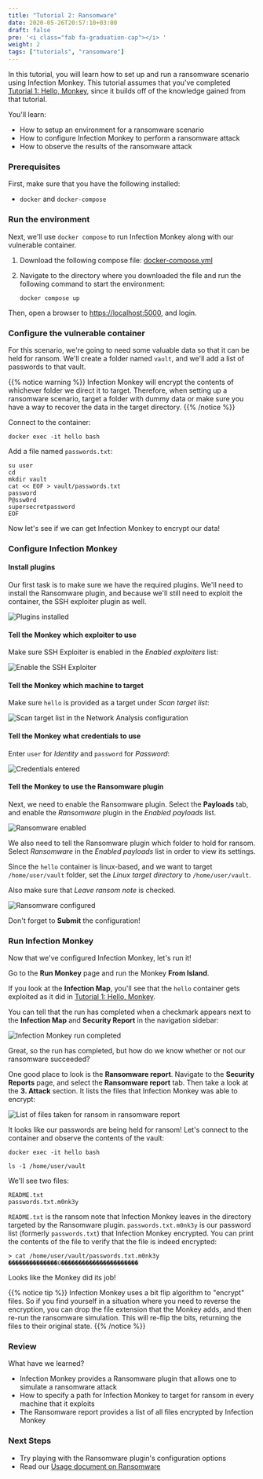 ```yaml
---
title: "Tutorial 2: Ransomware"
date: 2020-05-26T20:57:10+03:00
draft: false
pre: '<i class="fab fa-graduation-cap"></i> '
weight: 2
tags: ["tutorials", "ransomware"]
---
```


In this tutorial, you will learn how to set up and run a ransomware scenario using Infection Monkey.
This tutorial assumes that you've completed [Tutorial 1: Hello, Monkey](../hello-monkey), since it builds off of the knowledge gained from that tutorial.

You'll learn:
- How to setup an environment for a ransomware scenario
- How to configure Infection Monkey to perform a ransomware attack
- How to observe the results of the ransomware attack

### Prerequisites
First, make sure that you have the following installed:
- `docker` and `docker-compose`

### Run the environment
Next, we'll use `docker compose` to run Infection Monkey along with our vulnerable container.

1. Download the following compose file: [docker-compose.yml](../hello-monkey/docker/docker-compose.yaml)

2. Navigate to the directory where you downloaded the file and run the following command to start the environment:

   ```
   docker compose up
   ```

Then, open a browser to [https://localhost:5000](https://localhost:5000), and login.

### Configure the vulnerable container
For this scenario, we're going to need some valuable data so that it can be held for ransom. We'll create a folder named `vault`, and we'll add a list of passwords to that vault.

{{% notice warning %}}
Infection Monkey will encrypt the contents of whichever folder we direct it to target. Therefore, when setting up a ransomware scenario, target a folder with dummy data or make sure you have a way to recover the data in the target directory.
{{% /notice %}}

Connect to the container:

```
docker exec -it hello bash
```

Add a file named `passwords.txt`:
```
su user
cd
mkdir vault
cat << EOF > vault/passwords.txt
password
P@ssw0rd
supersecretpassword
EOF
```

Now let's see if we can get Infection Monkey to encrypt our data!

### Configure Infection Monkey

#### Install plugins
Our first task is to make sure we have the required plugins. We'll need to install the Ransomware plugin, and because we'll still need to exploit the container, the SSH exploiter plugin as well.

![Plugins installed](../../images/tutorials/ransomware/1-plugins-installed.jpg)

#### Tell the Monkey which exploiter to use
Make sure SSH Exploiter is enabled in the _Enabled exploiters_ list:

![Enable the SSH Exploiter](../../images/tutorials/hello-monkey/12-exploiter-enabled.jpg)

#### Tell the Monkey which machine to target
Make sure `hello` is provided as a target under _Scan target list_:

![Scan target list in the Network Analysis configuration](../../images/tutorials/hello-monkey/5-scan-target-list.jpg)

#### Tell the Monkey what credentials to use
Enter `user` for _Identity_ and `password` for _Password_:

![Credentials entered](../../images/tutorials/hello-monkey/13-credentials-input.jpg)

#### Tell the Monkey to use the Ransomware plugin
Next, we need to enable the Ransomware plugin. Select the **Payloads** tab, and enable the _Ransomware_ plugin in the _Enabled payloads_ list.

![Ransomware enabled](../../images/tutorials/ransomware/2-ransomware-enabled.jpg)

We also need to tell the Ransomware plugin which folder to hold for ransom. Select _Ransomware_ in the _Enabled payloads_ list in order to view its settings.

Since the `hello` container is linux-based, and we want to target `/home/user/vault` folder, set the _Linux target directory_ to `/home/user/vault`.

Also make sure that _Leave ransom note_ is checked.

![Ransomware configured](../../images/tutorials/ransomware/3-ransomware-configuration.jpg)

Don't forget to **Submit** the configuration!

### Run Infection Monkey
Now that we've configured Infection Monkey, let's run it!

Go to the **Run Monkey** page and run the Monkey **From Island**.

If you look at the **Infection Map**, you'll see that the `hello` container gets exploited as it did in [Tutorial 1: Hello, Monkey](../hello-monkey).

You can tell that the run has completed when a checkmark appears next to the **Infection Map** and **Security Report** in the navigation sidebar:

![Infection Monkey run completed](../../images/tutorials/hello-monkey/7-run-monkey.jpg)


Great, so the run has completed, but how do we know whether or not our ransomware succeeded?

One good place to look is the **Ransomware report**. Navigate to the **Security Reports** page, and select the **Ransomware report** tab. Then take a look at the **3. Attack** section. It lists the files that Infection Monkey was able to encrypt:

![List of files taken for ransom in ransomware report](../../images/tutorials/ransomware/4-ransomware-report.jpg)

It looks like our passwords are being held for ransom! Let's connect to the container and observe the contents of the vault:
```
docker exec -it hello bash

ls -1 /home/user/vault
```

We'll see two files:
```
README.txt
passwords.txt.m0nk3y
```

`README.txt` is the ransom note that Infection Monkey leaves in the directory targeted by the Ransomware plugin. `passwords.txt.m0nk3y` is our password list (formerly `passwords.txt`) that Infection Monkey encrypted. You can print the contents of the file to verify that the file is indeed encrypted:

```shell
> cat /home/user/vault/passwords.txt.m0nk3y
��������������ύ����������������������
```

Looks like the Monkey did its job!

{{% notice tip %}}
Infection Monkey uses a bit flip algorithm to "encrypt" files. So if you find yourself in a situation where you need to reverse the encryption, you can drop the file extension that the Monkey adds, and then re-run the ransomware simulation. This will re-flip the bits, returning the files to their original state.
{{% /notice %}}

### Review
What have we learned?
- Infection Monkey provides a Ransomware plugin that allows one to simulate a ransomware attack
- How to specify a path for Infection Monkey to target for ransom in every machine that it exploits
- The Ransomware report provides a list of all files encrypted by Infection Monkey

### Next Steps
- Try playing with the Ransomware plugin's configuration options
- Read our [Usage document on Ransomware](../../usage/ransomware-simulation)
